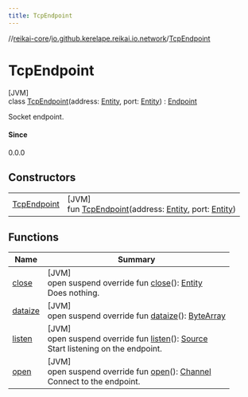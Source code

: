 ```yaml
---
title: TcpEndpoint
---
```

//[reikai-core](../../../index.html)/[io.github.kerelape.reikai.io.network](../index.html)/[TcpEndpoint](index.html)



# TcpEndpoint



[JVM]\
class [TcpEndpoint](index.html)(address: [Entity](../../io.github.kerelape.reikai/-entity/index.html), port: [Entity](../../io.github.kerelape.reikai/-entity/index.html)) : [Endpoint](../-endpoint/index.html)

Socket endpoint.



#### Since



0.0.0



## Constructors


| | |
|---|---|
| [TcpEndpoint](-tcp-endpoint.html) | [JVM]<br>fun [TcpEndpoint](-tcp-endpoint.html)(address: [Entity](../../io.github.kerelape.reikai/-entity/index.html), port: [Entity](../../io.github.kerelape.reikai/-entity/index.html)) |


## Functions


| Name | Summary |
|---|---|
| [close](close.html) | [JVM]<br>open suspend override fun [close](close.html)(): [Entity](../../io.github.kerelape.reikai/-entity/index.html)<br>Does nothing. |
| [dataize](dataize.html) | [JVM]<br>open suspend override fun [dataize](dataize.html)(): [ByteArray](https://kotlinlang.org/api/latest/jvm/stdlib/kotlin/-byte-array/index.html) |
| [listen](listen.html) | [JVM]<br>open suspend override fun [listen](listen.html)(): [Source](../../io.github.kerelape.reikai.io/-source/index.html)<br>Start listening on the endpoint. |
| [open](open.html) | [JVM]<br>open suspend override fun [open](open.html)(): [Channel](../../io.github.kerelape.reikai.io/-channel/index.html)<br>Connect to the endpoint. |


